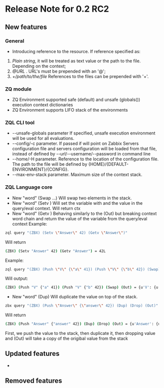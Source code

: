 # Release Note for 0.2 RC2

## New features

### General

* Introducing reference to the resource. If reference specified as:
1. _Plain string_, it will be treated as text value or the path to the file. Depending on the context;
2. _@URL_ . URL's must be prepended with an '@';
3. _+/path/to/the/file_ References to the files can be prepended with '+'.

### ZQ module

* ZQ Environment supported safe (default) and unsafe (globals()) execution context dictionaries
* ZQ Environment supports LIFO stack of the environments

### ZQL CLI tool

* --unsafe-globals parameter If specified, unsafe execution environment will be used for all evaluations.
* --config/-c parameter. If passed if will point on Zabbix Servers configuration file and servers configuration will be loaded from that file, instead of defined by --url/--username/--password in command line
* --home/-H parameter. Reference to the location of the configuration file. The path to the file will be defined by {HOME}/{DEFAULT-ENVIRONMENT}/{CONFIG}. 
* --max-env-stack parameter. Maximum size of the context stack.

### ZQL Language core

* New "word" (Swap ...) Will swap two elements in the stack.
* New "word" (Setv <name> <value>) Will set the variable with <name> and the value <value> in the query/eval context. Will return ctx
* New "word" (Getv <name>) Behaving similarly to the (Out) but breaking context word chain and return the value of the variable from the query/eval context
Example:
```bash
zql query "(ZBX) (Setv \"Answer\" 42) (Getv \"Answer\")"
```
Will return
```bash
(ZBX) (Setv "Answer" 42) (Getv "Answer") = 42L
```

Example:
```bash
zql query "(ZBX) (Push \"V\" {\"a\" 41}) (Push \"V\" {\"b\" 42}) (Swap) (Out)"
```
Will output:
```bash
(ZBX) (Push "V" {"a" 41}) (Push "V" {"b" 42}) (Swap) (Out) = {u'V': {u'a': 41L}}
```
* New "word" (Dup) Will duplicate the value on top of the stack.
```bash
zbx query "(ZBX) (Push \"Answer\" {\"answer\" 42}) (Dup) (Drop) (Out)"
```
Will return
```bash
(ZBX) (Push "Answer" {"answer" 42}) (Dup) (Drop) (Out) = {u'Answer': {u'answer': 42L}}
```
First, we push the value to the stack, then duplicate it, then dropping value and (Out) will take a copy of the origibal value from the stack


## Updated features

*

## Removed features
